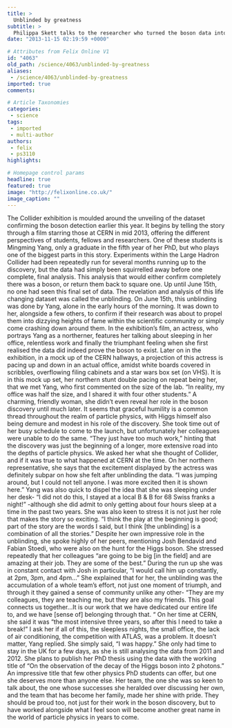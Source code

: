 ```yaml
---
title: >
  Unblinded by greatness
subtitle: >
  Philippa Skett talks to the researcher who turned the boson data into the discovery
date: "2013-11-15 02:19:59 +0000"

# Attributes from Felix Online V1
id: "4063"
old_path: /science/4063/unblinded-by-greatness
aliases:
 - /science/4063/unblinded-by-greatness
imported: true
comments:

# Article Taxonomies
categories:
 - science
tags:
 - imported
 - multi-author
authors:
 - felix
 - ps3110
highlights:

# Homepage control params
headline: true
featured: true
image: "http://felixonline.co.uk/"
image_caption: ""
---
```


The Collider exhibition is moulded around the unveiling of the dataset confirming the boson detection earlier this year. It begins by telling the story through a film starring those at CERN in mid 2013, offering the different perspectives of students, fellows and researchers. One of these students is Mingming Yang, only a graduate in the fifth year of her PhD, but who plays one of the biggest parts in this story.
 Experiments within the Large Hadron Collider had been repeatedly run for several months running up to the discovery, but the data had simply been squirrelled away before one complete, final analysis. This analysis that would either confirm completely there was a boson, or return them back to square one. Up until June 15th, no one had seen this final set of data.
 The revelation and analysis of this life changing dataset was called the unblinding. On June 15th, this unblinding was done by Yang, alone in the early hours of the morning. It was down to her, alongside a few others, to confirm if their research was about to propel them into dizzying heights of fame within the scientific community or simply come crashing down around them.
 In the exhibition’s film, an actress, who portrays Yang as a northerner, features her talking about sleeping in her office, relentless work and finally the triumphant feeling when she first realised the data did indeed prove the boson to exist.
 Later on in the exhibition, in a mock up of the CERN hallways, a projection of this actress is pacing up and down in an actual office, amidst white boards covered in scribbles, overflowing filing cabinets and a star wars box set (on VHS).
 It is in this mock up set, her northern stunt double pacing on repeat being her, that we met Yang, who first commented on the size of the lab. “In reality, my office was half the size, and I shared it with four other students.” A charming, friendly woman, she didn’t even reveal her role in the boson discovery until much later. It seems that graceful humility is a common thread throughout the realm of particle physics, with Higgs himself also being demure and modest in his role of the discovery.
 She took time out of her busy schedule to come to the launch, but unfortunately her colleagues were unable to do the same. “They just have too much work,” hinting that the discovery was just the beginning of a longer, more extensive road into the depths of particle physics.
 We asked her what she thought of Collider, and if it was true to what happened at CERN at the time. On her northern representative, she says that the excitement displayed by the actress was definitely subpar on how she felt after unblinding the data. “I was jumping around, but I could not tell anyone. I was more excited then it is shown here.”
 Yang was also quick to dispel the idea that she was sleeping under her desk- “I did not do this, I stayed at a local B & B for 68 Swiss franks a night!” -although she did admit to only getting about four hours sleep at a time in the past two years.
 She was also keen to stress it is not just her role that makes the story so exciting. “I think the play at the beginning is good; part of the story are the words I said, but I think [the unblinding] is a combination of all the stories.”
 Despite her own impressive role in the unblinding, she spoke highly of her peers, mentioning Josh Bendavid and Fabian Stoedi, who were also on the hunt for the Higgs boson. She stressed repeatedly that her colleagues “are going to be big [in the field] and are amazing at their job. They are some of the best.” During the run up she was in constant contact with Josh in particular, “I would call him up constantly, at 2pm, 3pm, and 4pm…”
 She explained that for her, the unblinding was the accumulation of a whole team’s effort, not just one moment of triumph, and through it they gained a sense of community unlike any other- “They are my colleagues, they are teaching me, but they are also my friends. This goal connects us together…It is our work that we have dedicated our entire life to, and we have [sense of] belonging through that. “
 On her time at CERN, she said it was “the most intensive three years, so after this I need to take a break!” I ask her if all of this, the sleepless nights, the small office, the lack of air conditioning, the competition with ATLAS, was a problem. It doesn’t matter, Yang replied. She simply said, “I was happy.”
 She only had time to stay in the UK for a few days, as she is still analysing the data from 2011 and 2012. She plans to publish her PhD thesis using the data with the working title of “On the observation of the decay of the Higgs boson into 2 photons.” An impressive title that few other physics PhD students can offer, but one she deserves more than anyone else.
 Her team, the one she was so keen to talk about, the one whose successes she heralded over discussing her own, and the team that has become her family, made her shine with pride. They should be proud too, not just for their work in the boson discovery, but to have worked alongside what I feel soon will become another great name in the world of particle physics in years to come.
